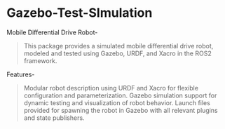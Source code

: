# Gazebo-Test-SImulation

Mobile Differential Drive Robot-
>This package provides a simulated mobile differential drive robot, modeled and tested using Gazebo, URDF, and Xacro in the ROS2 framework.​

Features-
>Modular robot description using URDF and Xacro for flexible configuration and parameterization.​​
>Gazebo simulation support for dynamic testing and visualization of robot behavior.​​
>Launch files provided for spawning the robot in Gazebo with all relevant plugins and state publishers.​
